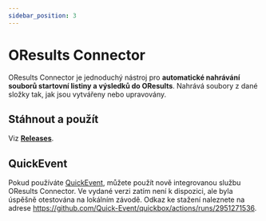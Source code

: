 ```yaml
---
sidebar_position: 3
---
```


# OResults Connector

OResults Connector je jednoduchý nástroj pro **automatické nahrávání souborů startovní listiny a výsledků do OResults**. Nahrává soubory z dané složky tak, jak jsou vytvářeny nebo upravovány.

## Stáhnout a použít

Viz **[Releases](https://github.com/oresults/oresults-connector/releases)**.

## QuickEvent

Pokud používáte [QuickEvent](https://github.com/Quick-Event/quickbox), můžete použít nově integrovanou službu OResults Connector. Ve vydané verzi zatím není k dispozici, ale byla úspěšně otestována na lokálním závodě. Odkaz ke stažení naleznete na adrese https://github.com/Quick-Event/quickbox/actions/runs/2951271536.